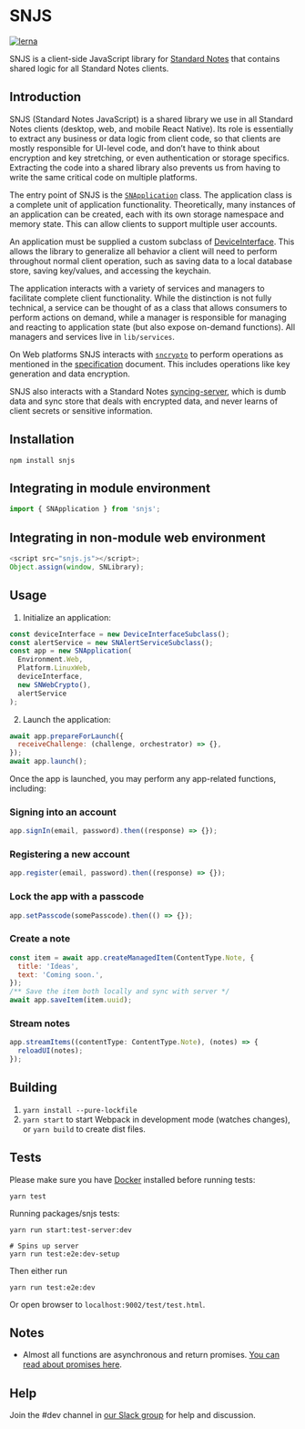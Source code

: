 # SNJS

[![lerna](https://img.shields.io/badge/maintained%20with-lerna-cc00ff.svg)](https://lerna.js.org/)

SNJS is a client-side JavaScript library for [Standard Notes](https://standardnotes.org) that contains shared logic for all Standard Notes clients.

## Introduction

SNJS (Standard Notes JavaScript) is a shared library we use in all Standard Notes clients (desktop, web, and mobile React Native). Its role is essentially to extract any business or data logic from client code, so that clients are mostly responsible for UI-level code, and don’t have to think about encryption and key stretching, or even authentication or storage specifics. Extracting the code into a shared library also prevents us from having to write the same critical code on multiple platforms.

The entry point of SNJS is the [`SNApplication`](lib/application.ts) class. The application class is a complete unit of application functionality. Theoretically, many instances of an application can be created, each with its own storage namespace and memory state. This can allow clients to support multiple user accounts.

An application must be supplied a custom subclass of [DeviceInterface](lib/device_interface.ts). This allows the library to generalize all behavior a client will need to perform throughout normal client operation, such as saving data to a local database store, saving key/values, and accessing the keychain.

The application interacts with a variety of services and managers to facilitate complete client functionality. While the distinction is not fully technical, a service can be thought of as a class that allows consumers to perform actions on demand, while a manager is responsible for managing and reacting to application state (but also expose on-demand functions). All managers and services live in `lib/services`.

On Web platforms SNJS interacts with [`sncrypto`](https://github.com/standardnotes/sncrypto/tree/004) to perform operations as mentioned in the [specification](./packages/snjs/specification.md) document. This includes operations like key generation and data encryption.

SNJS also interacts with a Standard Notes [syncing-server](https://github.com/standardnotes/syncing-server), which is dumb data and sync store that deals with encrypted data, and never learns of client secrets or sensitive information.

## Installation

`npm install snjs`

## Integrating in module environment

```javascript
import { SNApplication } from 'snjs';
```

## Integrating in non-module web environment

```javascript
<script src="snjs.js"></script>;
Object.assign(window, SNLibrary);
```

## Usage

1. Initialize an application:

```javascript
const deviceInterface = new DeviceInterfaceSubclass();
const alertService = new SNAlertServiceSubclass();
const app = new SNApplication(
  Environment.Web,
  Platform.LinuxWeb,
  deviceInterface,
  new SNWebCrypto(),
  alertService
);
```

2. Launch the application:

```javascript
await app.prepareForLaunch({
  receiveChallenge: (challenge, orchestrator) => {},
});
await app.launch();
```

Once the app is launched, you may perform any app-related functions, including:

### Signing into an account

```javascript
app.signIn(email, password).then((response) => {});
```

### Registering a new account

```javascript
app.register(email, password).then((response) => {});
```

### Lock the app with a passcode

```javascript
app.setPasscode(somePasscode).then(() => {});
```

### Create a note

```javascript
const item = await app.createManagedItem(ContentType.Note, {
  title: 'Ideas',
  text: 'Coming soon.',
});
/** Save the item both locally and sync with server */
await app.saveItem(item.uuid);
```

### Stream notes

```javascript
app.streamItems((contentType: ContentType.Note), (notes) => {
  reloadUI(notes);
});
```

## Building

1. `yarn install --pure-lockfile`
2. `yarn start` to start Webpack in development mode (watches changes), or `yarn build` to create dist files.

## Tests

Please make sure you have [Docker](https://www.docker.com) installed before running tests:

```
yarn test
```

Running packages/snjs tests:

```
yarn run start:test-server:dev

# Spins up server
yarn run test:e2e:dev-setup
```

Then either run

```
yarn run test:e2e:dev
```

Or open browser to `localhost:9002/test/test.html`.

## Notes

- Almost all functions are asynchronous and return promises. [You can read about promises here](https://developer.mozilla.org/en-US/docs/Web/JavaScript/Guide/Using_promises).

## Help

Join the #dev channel in [our Slack group](https://standardnotes.org/slack) for help and discussion.

